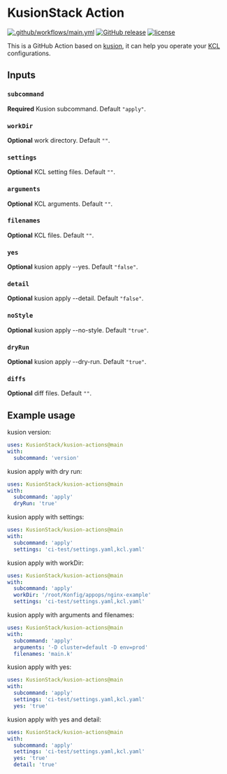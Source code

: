# KusionStack Action

[![.github/workflows/main.yml](https://github.com/KusionStack/kusion-actions/actions/workflows/main.yml/badge.svg?branch=main)](https://github.com/KusionStack/kusion-actions/actions/workflows/main.yml)
[![GitHub release](https://img.shields.io/github/release/KusionStack/kusion-actions.svg)](https://github.com/KusionStack/kusion-actions/releases)
[![license](https://img.shields.io/github/license/KusionStack/kusion-actions.svg)](https://github.com/KusionStack/kusion-actions/blob/master/LICENSE)

This is a GitHub Action based on [kusion](https://github.com/KusionStack/kusion), it can help you operate your [KCL](https://github.com/KusionStack/KCLVM) configurations.

## Inputs

### `subcommand`

**Required** Kusion subcommand. Default `"apply"`.

### `workDir`

**Optional** work directory. Default `""`.

### `settings`

**Optional** KCL setting files. Default `""`.

### `arguments`

**Optional** KCL arguments. Default `""`.

### `filenames`

**Optional** KCL files. Default `""`.

### `yes`

**Optional** kusion apply --yes. Default `"false"`.

### `detail`

**Optional** kusion apply --detail. Default `"false"`.

### `noStyle`

**Optional** kusion apply --no-style. Default `"true"`.

### `dryRun`

**Optional** kusion apply --dry-run. Default `"true"`.

### `diffs`

**Optional** diff files. Default `""`.

## Example usage

kusion version:
```yaml
uses: KusionStack/kusion-actions@main
with:
  subcommand: 'version'
```

kusion apply with dry run:
```yaml
uses: KusionStack/kusion-actions@main
with:
  subcommand: 'apply'
  dryRun: 'true'
```

kusion apply with settings:
```yaml
uses: KusionStack/kusion-actions@main
with:
  subcommand: 'apply'
  settings: 'ci-test/settings.yaml,kcl.yaml'
```

kusion apply with workDir:
```yaml
uses: KusionStack/kusion-actions@main
with:
  subcommand: 'apply'
  workDir: '/root/Konfig/appops/nginx-example'
  settings: 'ci-test/settings.yaml,kcl.yaml'
```


kusion apply with arguments and filenames:
```yaml
uses: KusionStack/kusion-actions@main
with:
  subcommand: 'apply'
  arguments: '-D cluster=default -D env=prod'
  filenames: 'main.k'
```


kusion apply with yes:
```yaml
uses: KusionStack/kusion-actions@main
with:
  subcommand: 'apply'
  settings: 'ci-test/settings.yaml,kcl.yaml'
  yes: 'true'
```

kusion apply with yes and detail:
```yaml
uses: KusionStack/kusion-actions@main
with:
  subcommand: 'apply'
  settings: 'ci-test/settings.yaml,kcl.yaml'
  yes: 'true'
  detail: 'true'
```